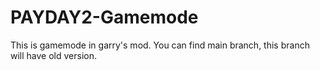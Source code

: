# PAYDAY2-Gamemode
This is gamemode in garry's mod.
You can find main branch, this branch will have old version.

